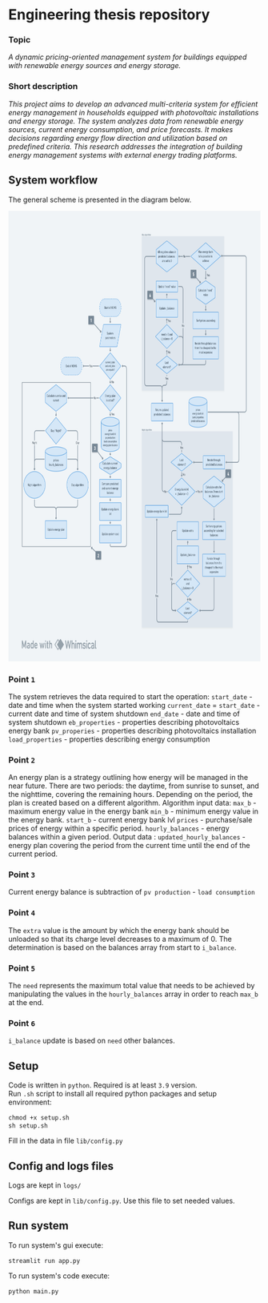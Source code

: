 # Engineering thesis repository

### Topic

_A dynamic pricing-oriented management system for buildings equipped with renewable energy sources and energy storage._

### Short description

_This project aims to develop an advanced multi-criteria system for efficient energy management in households equipped
with photovoltaic installations and energy storage. The system analyzes data from renewable energy sources, current
energy consumption, and price forecasts. It makes decisions regarding energy flow direction and utilization based on
predefined criteria. This research addresses the integration of building energy management systems with external energy
trading platforms._

## System workflow
The general scheme is presented in the diagram below.
<p align="center">  
    <img src="lib/images/main_2.png" alt="The chart`s image of the system flow" width="700" height="900">
</p>

### Point `1`
The system retrieves the data required to start the operation:
`start_date` - date and time when the system started working
`current_date` = `start_date` - current date and time of system shutdown
`end_date` - date and time of system shutdown
`eb_properties` - properties describing photovoltaics energy bank
`pv_properies` - properties describing photovoltaics installation
`load_properties` - properties describing energy consumption

### Point `2`
An energy plan is a strategy outlining how energy will be managed in the near future. There are two periods: the 
daytime, from sunrise to sunset, and the nighttime, covering the remaining hours. Depending on the period, the plan is 
created based on a different algorithm.
Algorithm input data:
`max_b` - maximum energy value in the energy bank
`min_b` - minimum energy value in the energy bank.
`start_b` - current energy bank lvl 
`prices` - purchase/sale prices of energy within a specific period.
`hourly_balances` - energy balances within a given period.
Output data :
`updated_hourly_balances` - energy plan covering the period from the current time until the end of the current period.

### Point `3`
Current energy balance is subtraction of `pv production` - `load consumption`

### Point `4`
The `extra` value is the amount by which the energy bank should be unloaded so that its charge level decreases to a maximum of 0.
The determination is based on the balances array from start to `i_balance`.

### Point `5`
The `need` represents the maximum total value that needs to be achieved by manipulating the values in the `hourly_balances` array in order to reach `max_b` at the end.

### Point `6`
`i_balance` update is based on `need` other balances.

## Setup

Code is written in `python`. Required is at least `3.9` version.\
Run `.sh` script to install all required python packages and setup environment:

    chmod +x setup.sh
    sh setup.sh

Fill in the data in file `lib/config.py`
## Config and logs files

Logs are kept in `logs/`

Configs are kept in `lib/config.py`. Use this file to set needed values.

## Run system

To run system's gui execute:

    streamlit run app.py

To run system's code execute:

    python main.py
